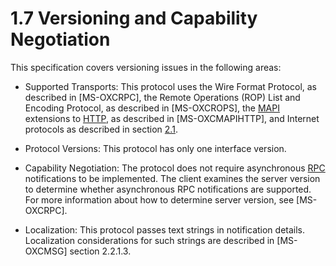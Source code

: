 <html dir="LTR" xmlns:mshelp="http://msdn.microsoft.com/mshelp" xmlns:ddue="http://ddue.schemas.microsoft.com/authoring/2003/5" xmlns:xlink="http://www.w3.org/1999/xlink" xmlns:tool="http://www.microsoft.com/tooltip">
    <head>
        <meta http-equiv="Content-Type" content="text/html; CHARSET=utf-8"></meta>
        <meta name="save" content="history"></meta>
        <title>1.7 Versioning and Capability Negotiation</title>
        <xml>
            <mshelp:toctitle title="1.7 Versioning and Capability Negotiation"></mshelp:toctitle>
            <mshelp:rltitle title="[MS-OXCNOTIF]: Versioning and Capability Negotiation"></mshelp:rltitle>
            <mshelp:keyword index="A" term="82c9f52f-3bc1-4da3-9e18-8b561e850461"></mshelp:keyword>
            <mshelp:attr name="DCSext.ContentType" value="open specification"></mshelp:attr>
            <mshelp:attr name="AssetID" value="82c9f52f-3bc1-4da3-9e18-8b561e850461"></mshelp:attr>
            <mshelp:attr name="TopicType" value="kbRef"></mshelp:attr>
            <mshelp:attr name="DCSext.Title" value="[MS-OXCNOTIF]: Versioning and Capability Negotiation" />
        </xml>
    </head>
    <body>
        <div id="header">
            <h1 class="heading">1.7 Versioning and Capability Negotiation</h1>
        </div>
        <div id="mainSection">
            <div id="mainBody">
                <div id="allHistory" class="saveHistory"></div>
                <div id="sectionSection0" class="section" name="collapseableSection">
                    

<p>This specification covers versioning issues in the following
areas:</p>

<ul><li><p><span><span> 
</span></span>Supported Transports: This protocol uses the Wire Format
Protocol, as described in <mshelp:link keywords="137f0ce2-31fd-4952-8a7d-6c0b242e4b6a" tabindex="0">[MS-OXCRPC]</mshelp:link>,
the Remote Operations (ROP) List and Encoding Protocol, as described in <mshelp:link keywords="13af6911-27e5-4aa0-bb75-637b02d4f2ef" tabindex="0">[MS-OXCROPS]</mshelp:link>,
the <a href="04fcfcd9-a11c-47cd-aa0c-c10a4085d0c8.htm#gt_54117430-d977-4db7-a042-3a8e3b3862da">MAPI</a> extensions to <a href="04fcfcd9-a11c-47cd-aa0c-c10a4085d0c8.htm#gt_d72f1494-4917-4e9e-a9fd-b8f1b2758dcd">HTTP</a>, as described in <mshelp:link keywords="d502edcf-0b22-42f2-8500-019f00d60245" tabindex="0">[MS-OXCMAPIHTTP]</mshelp:link>,
and Internet protocols as described in section <a href="841c2f0b-92a8-4669-bb28-71c1e10965ca.htm">2.1</a>.</p>

</li><li><p><span><span> 
</span></span>Protocol Versions: This protocol has only one interface version.</p>

</li><li><p><span><span> 
</span></span>Capability Negotiation: The protocol does not require asynchronous
<a href="04fcfcd9-a11c-47cd-aa0c-c10a4085d0c8.htm#gt_8a7f6700-8311-45bc-af10-82e10accd331">RPC</a> notifications to be
implemented. The client examines the server version to determine whether
asynchronous RPC notifications are supported. For more information about how to
determine server version, see [MS-OXCRPC].<a id="z10"></a></p>

</li><li><p><span><span> 
</span></span>Localization: This protocol passes text strings in notification
details. Localization considerations for such strings are described in <mshelp:link keywords="7fd7ec40-deec-4c06-9493-1bc06b349682" tabindex="0">[MS-OXCMSG]</mshelp:link>
section <mshelp:link keywords="6bff5405-8132-4e03-b852-d5241ff173b1" tabindex="0">2.2.1.3</mshelp:link>.</p>

</li></ul>
                </div>
            </div>
        </div>
    </body>
</html>